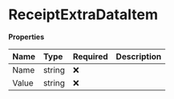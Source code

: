 # ReceiptExtraDataItem

**Properties**

| Name  | Type   | Required | Description |
| :---- | :----- | :------- | :---------- |
| Name  | string | ❌       |             |
| Value | string | ❌       |             |

<!-- This file was generated by liblab | https://liblab.com/ -->
